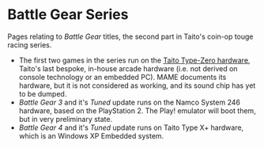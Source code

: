 # Battle Gear Series

Pages relating to *Battle Gear* titles, the second part in Taito's coin-op touge racing series. 

* The first two games in the series run on the [Taito Type-Zero hardware,](https://www.system16.com/hardware.php?id=673) Taito's last bespoke, in-house arcade hardware (i.e. not derived on console technology or an embedded PC). MAME documents its hardware, but it is not considered as working, and its sound chip has yet to be dumped.
* *Battle Gear 3* and it's *Tuned* update runs on the Namco System 246 hardware, based on the PlayStation 2. The Play! emulator will boot them, but in very preliminary state.
* *Battle Gear 4* and it's *Tuned* update runs on Taito Type X+ hardware, which is an Windows XP Embedded system.
